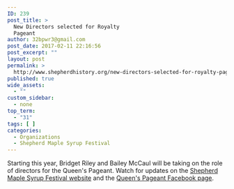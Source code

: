 ```yaml
---
ID: 239
post_title: >
  New Directors selected for Royalty
  Pageant
author: 32bpwr3@gmail.com
post_date: 2017-02-11 22:16:56
post_excerpt: ""
layout: post
permalink: >
  http://www.shepherdhistory.org/new-directors-selected-for-royalty-pageant/
published: true
wide_assets:
  - ""
custom_sidebar:
  - none
top_term:
  - "31"
tags: [ ]
categories:
  - Organizations
  - Shepherd Maple Syrup Festival
---
```

Starting this year, Bridget Riley and Bailey McCaul will be taking on the role of directors for the Queen's Pageant. Watch for updates on the <a href="http://www.shepherdmaplesyrupfest.org/">Shepherd Maple Syrup Festival website</a> and the <a href="https://www.facebook.com/ShepherdQueenPageant/">Queen's Pageant Facebook page</a>.